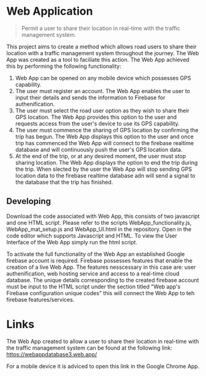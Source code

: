 # Web Application
> Permit a user to share their location in real-time with the traffic management system. 

This project aims to create a method which allows road users to share their location with a traffic management system throughout the journey. The Web App was created as a tool to faciliate this action. The Web App achieved this by performing the following functionality:
1. Web App can be opened on any mobile device which possesses GPS capability.
2. The user must register an account. The Web App enables the user to input their details and sends the information to Firebase for authenification.
3. The user must select the road user option as they wish to share their GPS location. The Web App provides this option to the user and requests access from the user's device to use its GPS capability.
4. The user must commence the sharing of GPS location by confirming the trip has begun. The Web App displays this option to the user and once trip has commenced the Web App will connect to the firebase realtime database and will continuously push the user's GPS location data.
5. At the end of the trip, or at any desired moment, the user must stop sharing location. The Web App displays the option to end the trip during the trip. When slected by the user the Web App will stop sending GPS location data to the firebase realtime database adn will send a signal to the database that the trip has finished.

## Developing

Download the code associated with Web App, this consists of two javascript and one HTML script. Please refer to the scripts WebApp_functionality.js, WebApp_mat_setup.js and WebApp_UI.html in the repository.
Open in the code editor which supports Javascript and HTML.
To view the User Interface of the Web App simply run the html script.

To activate the full functionality of the Web App an established Google firebase account is required. Firebase possesses features that enable the creation of a live Web App. The features nesscessary in this case are: user authenification, web hosting service and access to a real-time cloud database. The unique details corresponding to the created firebase account must be input to the HTML script under the section titled "Web app's Firebase configuration unique codes" this will connect the Web App to teh firebase features/services.

# Links

The Web App created to allow a user to share their location in real-time with the traffic management system can be found at the following link: https://webappdatabase3.web.app/

For a mobile device it is adviced to open this link in the Google Chrome App.


